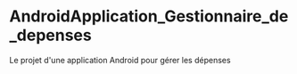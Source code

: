# AndroidApplication_Gestionnaire_de_depenses
Le projet d'une application Android pour gérer les dépenses
